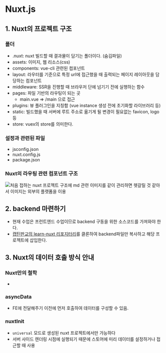 # Nuxt.js

## 1. Nuxt의 프로젝트 구조

### 폴더

-   .nuxt: nuxt 빌드할 때 결과물이 담기는 폴더이다. (숨김파일)
-   assets: 이미지, 웹 리소스(css)
-   components: vue-cli 관련된 컴포넌트
-   layout: 라우터를 기준으로 특정 url에 접근했을 때 출력되는 페이지 레이아웃을 담당하는 컴포넌트
-   middleware: SSR을 진행할 때 브라우저 단에 넘기기 전에 실행하는 함수
-   pages: 파일 기반의 라우팅이 되는 곳
    -   main.vue => /main 으로 접근
-   plugins: 뷰 플러그인을 지칭함 (vue instance 생성 전에 초기화할 라이브러리 등)
-   static: 빌드했을 때 서버에 루트 주소로 옮기게 될 변경이 필요없는 favicon, logo 등
-   store: vuex의 store를 의미한다.

### 설정과 관련된 파일

-   jsconfig.json
-   nuxt.config.js
-   package.json

### Nuxt의 라우팅 관련 컴포넌트 구조

![처음 접하는 nuxt 프로젝트 구조에 md 관련 이미지를 같이 관리하면 헷갈릴 것 같아서 이미지는 외부의 플랫폼을 이용](https://i.imgur.com/yGTkvfx.png)

## 2. backend 마련하기

-   현재 수업은 프런트엔드 수업이므로 backend 구동을 위한 소스코드를 가져와야 한다.
-   [캡틴판교의 learn-nuxt 리포지터리](https://github.com/joshua1988/learn-nuxt)를 클론하여 backend파일만 복사하고 해당 프로젝트에 삽입한다.

## 3. Nuxt의 데이터 호출 방식 안내

### Nuxt만의 철학

-

### asyncData

-   FE에 전달해주기 이전에 먼저 호출하여 데이터를 구성할 수 있음.

### nuxtInit

-   `universal` 모드로 생성된 nuxt 프로젝트에서만 가능하다
-   서버 사이드 렌더링 시점에 실행되기 때문에 스토어에 미리 데이터를 설정하거나 접근할 때 사용
